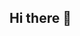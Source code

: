 ## Hi there 👋

<!--
**danicps/danicps** is a ✨ _special_ ✨ repository because its `README.md` (this file) appears on your GitHub profile.

Here are some ideas to get you started:

# 🔭 I’m currently working on ...
- 🌱 I’m currently learning ...
- 👯 I’m looking to collaborate on ...
- 🤔 I’m looking for help with ...
- 💬 Ask me about ...
- 📫 How to reach me: ...
- 😄 Pronouns: ...
- ⚡ Fun fact: ...
-->
